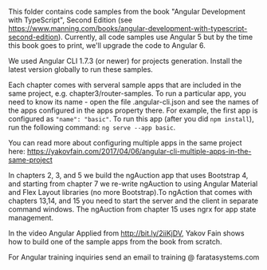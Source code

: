 This folder contains code samples from the book "Angular Development with TypeScript", Second Edition (see https://www.manning.com/books/angular-development-with-typescript-second-edition). Currently, all code samples use Angular 5 but by the time this book goes to print, we'll upgrade the code to Angular 6. 

We used Angular CLI 1.7.3 (or newer) for projects generation. Install the latest version globally to run these samples.

Each chapter comes with serveral sample apps that are included in the same project, e.g. chapter3/router-samples. To run a particular app, you need to know its name - open the file .angular-cli.json and see the names of the apps configured in the apps property there. For example, the first app is configured as ```"name": "basic"```. To run this app (after you did ```npm install```), run the following command: ```ng serve --app basic```.

You can read more about configuring multiple apps in the same project here: https://yakovfain.com/2017/04/06/angular-cli-multiple-apps-in-the-same-project

In chapters 2, 3, and 5 we build the ngAuction app that uses Bootstrap 4, and starting from chapter 7 we re-write ngAuction to using Angular Material and Flex Layout libraries (no more Bootstrap).To ngAction that comes with chapters 13,14, and 15 you need to start the server and the client in separate command windows. The ngAuction from chapter 15 uses ngrx for app state management.

In the video Angular Applied from http://bit.ly/2iiKjDV, Yakov Fain shows how to build one of the sample apps from the book from scratch. 

For Angular training inquiries send an email to training @ faratasystems.com

